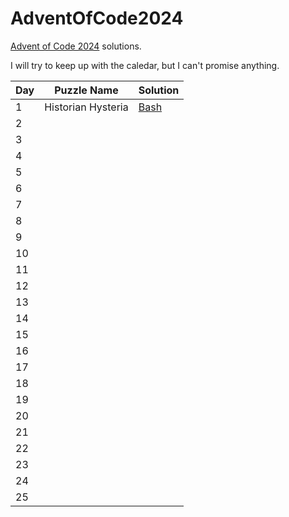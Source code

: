 # AdventOfCode2024

[Advent of Code 2024](https://adventofcode.com/2024/about) solutions.

I will try to keep up with the caledar, but I can't promise anything.

| Day | Puzzle Name        | Solution                  |
| --- | ------------------ | ------------------------- |
| 1   | Historian Hysteria | [Bash](Day01/solution.sh) |
| 2   |                    |                           |
| 3   |                    |                           |
| 4   |                    |                           |
| 5   |                    |                           |
| 6   |                    |                           |
| 7   |                    |                           |
| 8   |                    |                           |
| 9   |                    |                           |
| 10  |                    |                           |
| 11  |                    |                           |
| 12  |                    |                           |
| 13  |                    |                           |
| 14  |                    |                           |
| 15  |                    |                           |
| 16  |                    |                           |
| 17  |                    |                           |
| 18  |                    |                           |
| 19  |                    |                           |
| 20  |                    |                           |
| 21  |                    |                           |
| 22  |                    |                           |
| 23  |                    |                           |
| 24  |                    |                           |
| 25  |                    |                           |
